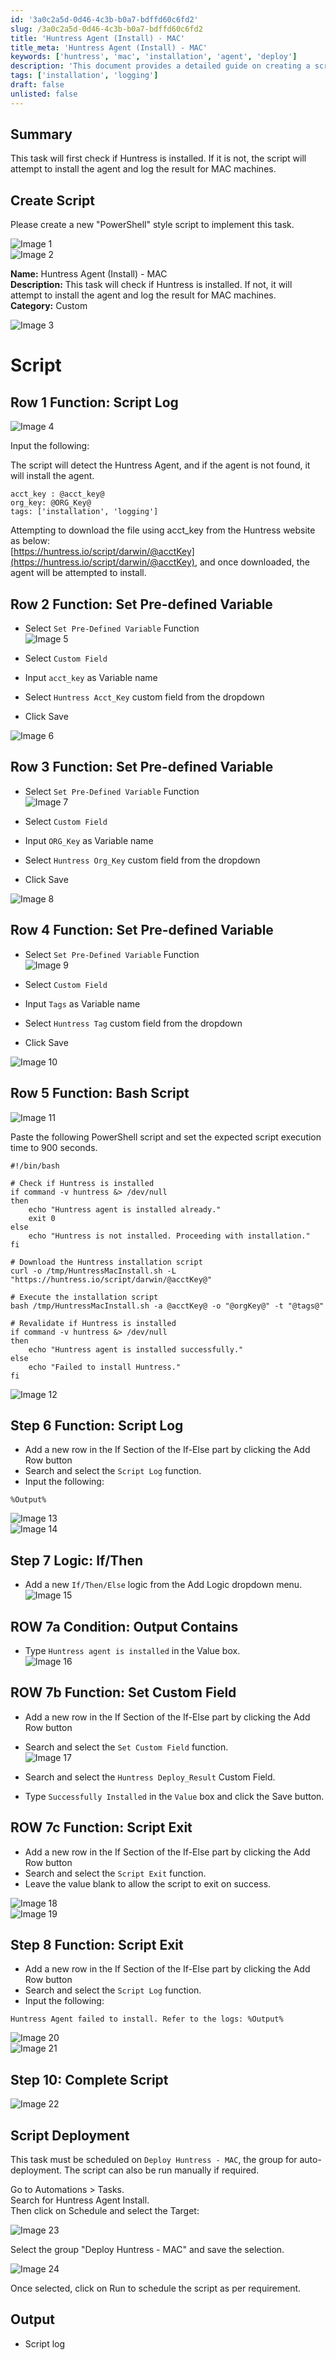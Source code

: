 ```yaml
---
id: '3a0c2a5d-0d46-4c3b-b0a7-bdffd60c6fd2'
slug: /3a0c2a5d-0d46-4c3b-b0a7-bdffd60c6fd2
title: 'Huntress Agent (Install) - MAC'
title_meta: 'Huntress Agent (Install) - MAC'
keywords: ['huntress', 'mac', 'installation', 'agent', 'deploy']
description: 'This document provides a detailed guide on creating a script to check for the installation of the Huntress agent on MAC machines. If the agent is not installed, the script will attempt to download and install it while logging the results of the operation.'
tags: ['installation', 'logging']
draft: false
unlisted: false
---
```


## Summary

This task will first check if Huntress is installed. If it is not, the script will attempt to install the agent and log the result for MAC machines.

## Create Script

Please create a new "PowerShell" style script to implement this task.

![Image 1](../../../static/img/Huntress-Agent-(Install)---MAC/image_1.png)  
![Image 2](../../../static/img/Huntress-Agent-(Install)---MAC/image_2.png)  

**Name:** Huntress Agent (Install) - MAC  
**Description:** This task will check if Huntress is installed. If not, it will attempt to install the agent and log the result for MAC machines.  
**Category:** Custom  

![Image 3](../../../static/img/Huntress-Agent-(Install)---MAC/image_3.png)  

# Script

## Row 1 Function: Script Log

![Image 4](../../../static/img/Huntress-Agent-(Install)---MAC/image_4.png)  

Input the following:

The script will detect the Huntress Agent, and if the agent is not found, it will install the agent.  
```
acct_key : @acct_key@  
org_key: @ORG_Key@  
tags: ['installation', 'logging']
```
Attempting to download the file using acct_key from the Huntress website as below:  
[https://huntress.io/script/darwin/@acctKey](https://huntress.io/script/darwin/@acctKey), and once downloaded, the agent will be attempted to install.

## Row 2 Function: Set Pre-defined Variable

- Select `Set Pre-Defined Variable` Function  
![Image 5](../../../static/img/Huntress-Agent-(Install)---MAC/image_5.png)  

- Select `Custom Field`  
- Input `acct_key` as Variable name  
- Select `Huntress Acct_Key` custom field from the dropdown  
- Click Save  

![Image 6](../../../static/img/Huntress-Agent-(Install)---MAC/image_6.png)  

## Row 3 Function: Set Pre-defined Variable

- Select `Set Pre-Defined Variable` Function  
![Image 7](../../../static/img/Huntress-Agent-(Install)---MAC/image_5.png)  

- Select `Custom Field`  
- Input `ORG_Key` as Variable name  
- Select `Huntress Org_Key` custom field from the dropdown  
- Click Save  

![Image 8](../../../static/img/Huntress-Agent-(Install)---MAC/image_7.png)  

## Row 4 Function: Set Pre-defined Variable

- Select `Set Pre-Defined Variable` Function  
![Image 9](../../../static/img/Huntress-Agent-(Install)---MAC/image_5.png)  

- Select `Custom Field`  
- Input `Tags` as Variable name  
- Select `Huntress Tag` custom field from the dropdown  
- Click Save  

![Image 10](../../../static/img/Huntress-Agent-(Install)---MAC/image_8.png)  

## Row 5 Function: Bash Script

![Image 11](../../../static/img/Huntress-Agent-(Install)---MAC/image_9.png)  

Paste the following PowerShell script and set the expected script execution time to 900 seconds.  
```
#!/bin/bash

# Check if Huntress is installed
if command -v huntress &> /dev/null
then
    echo "Huntress agent is installed already."
    exit 0
else
    echo "Huntress is not installed. Proceeding with installation."
fi

# Download the Huntress installation script
curl -o /tmp/HuntressMacInstall.sh -L "https://huntress.io/script/darwin/@acctKey@"

# Execute the installation script
bash /tmp/HuntressMacInstall.sh -a @acctKey@ -o "@orgKey@" -t "@tags@"

# Revalidate if Huntress is installed
if command -v huntress &> /dev/null
then
    echo "Huntress agent is installed successfully."
else
    echo "Failed to install Huntress."
fi
```

![Image 12](../../../static/img/Huntress-Agent-(Install)---MAC/image_10.png)  

## Step 6 Function: Script Log

- Add a new row in the If Section of the If-Else part by clicking the Add Row button  
- Search and select the `Script Log` function.  
- Input the following:  
```
%Output%
```
![Image 13](../../../static/img/Huntress-Agent-(Install)---MAC/image_11.png)  
![Image 14](../../../static/img/Huntress-Agent-(Install)---MAC/image_12.png)  

## Step 7 Logic: If/Then

- Add a new `If/Then/Else` logic from the Add Logic dropdown menu.  
![Image 15](../../../static/img/Huntress-Agent-(Install)---MAC/image_13.png)  

## ROW 7a Condition: Output Contains

- Type `Huntress agent is installed` in the Value box.  
![Image 16](../../../static/img/Huntress-Agent-(Install)---MAC/image_14.png)  

## ROW 7b Function: Set Custom Field

- Add a new row in the If Section of the If-Else part by clicking the Add Row button  
- Search and select the `Set Custom Field` function.  
![Image 17](../../../static/img/Huntress-Agent-(Install)---MAC/image_15.png)  

- Search and select the `Huntress Deploy_Result` Custom Field.  
- Type `Successfully Installed` in the `Value` box and click the Save button.  

## ROW 7c Function: Script Exit

- Add a new row in the If Section of the If-Else part by clicking the Add Row button  
- Search and select the `Script Exit` function.  
- Leave the value blank to allow the script to exit on success.  

![Image 18](../../../static/img/Huntress-Agent-(Install)---MAC/image_16.png)  
![Image 19](../../../static/img/Huntress-Agent-(Install)---MAC/image_17.png)  

## Step 8 Function: Script Exit

- Add a new row in the If Section of the If-Else part by clicking the Add Row button  
- Search and select the `Script Log` function.  
- Input the following:  
```
Huntress Agent failed to install. Refer to the logs: %Output%
```
![Image 20](../../../static/img/Huntress-Agent-(Install)---MAC/image_16.png)  
![Image 21](../../../static/img/Huntress-Agent-(Install)---MAC/image_18.png)  

## Step 10: Complete Script

![Image 22](../../../static/img/Huntress-Agent-(Install)---MAC/image_19.png)  

## Script Deployment

This task must be scheduled on `Deploy Huntress - MAC`, the group for auto-deployment. The script can also be run manually if required.

Go to Automations > Tasks.  
Search for Huntress Agent Install.  
Then click on Schedule and select the Target:  

![Image 23](../../../static/img/Huntress-Agent-(Install)---MAC/image_20.png)  

Select the group "Deploy Huntress - MAC" and save the selection.  

![Image 24](../../../static/img/Huntress-Agent-(Install)---MAC/image_21.png)  

Once selected, click on Run to schedule the script as per requirement.

## Output

- Script log


